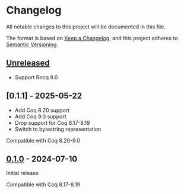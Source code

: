 # Changelog

All notable changes to this project will be documented in this file.

The format is based on [Keep a Changelog](https://keepachangelog.com/en/1.1.0/),
and this project adheres to [Semantic Versioning](https://semver.org/spec/v2.0.0.html).

## [Unreleased]
- Support Rocq 9.0

## [0.1.1] - 2025-05-22
- Add Coq 8.20 support
- Add Coq 9.0 support
- Drop support for Coq 8.17-8.19
- Switch to bytestring representation

Compatible with Coq 8.20-9.0

## [0.1.0] - 2024-07-10
Initial release

Compatible with Coq 8.17-8.19

[unreleased]: https://github.com/AU-COBRA/coq-rust-extraction/compare/v0.1.0...HEAD
[0.1.0]: https://github.com/AU-COBRA/coq-rust-extraction/releases/tag/v0.1.0
